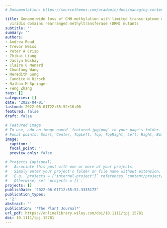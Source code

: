 ```yaml
---
# Documentation: https://sourcethemes.com/academic/docs/managing-content/

title: Genome‐wide loss of CHH methylation with limited transcriptome changes in Setaria
  viridis domains rearranged methyltransferase (DRM) mutants
subtitle: ''
summary: ''
authors:
- Andrew Read
- Trevor Weiss
- Peter A Crisp
- Zhikai Liang
- Jaclyn Noshay
- Claire C Menard
- Chunfang Wang
- Meredith Song
- Candice N Hirsch
- Nathan M Springer
- Feng Zhang
tags: []
categories: []
date: '2022-04-01'
lastmod: 2022-06-01T22:55:52+10:00
featured: false
draft: false

# Featured image
# To use, add an image named `featured.jpg/png` to your page's folder.
# Focal points: Smart, Center, TopLeft, Top, TopRight, Left, Right, BottomLeft, Bottom, BottomRight.
image:
  caption: ''
  focal_point: ''
  preview_only: false

# Projects (optional).
#   Associate this post with one or more of your projects.
#   Simply enter your project's folder or file name without extension.
#   E.g. `projects = ["internal-project"]` references `content/project/deep-learning/index.md`.
#   Otherwise, set `projects = []`.
projects: []
publishDate: '2022-06-01T12:55:52.333517Z'
publication_types:
- '2'
abstract: ''
publication: '*The Plant Journal*'
url_pdf: https://onlinelibrary.wiley.com/doi/10.1111/tpj.15781
doi: 10.1111/tpj.15781
---
```

